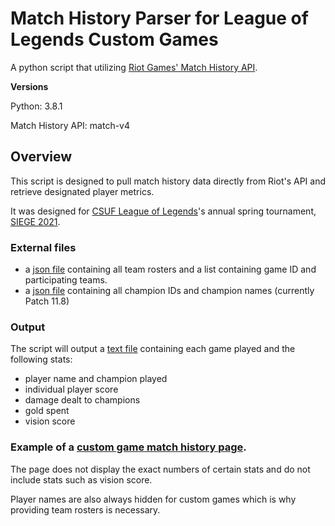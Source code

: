# Match History Parser for League of Legends Custom Games
A python script that utilizing [Riot Games' Match History API](https://developer.riotgames.com/apis#match-v4).

**Versions**

Python: 3.8.1

Match History API: match-v4

## Overview
This script is designed to pull match history data directly from Riot's API and retrieve designated player metrics.

It was designed for [CSUF League of Legends](twitter.com/csuflol/)'s annual spring tournament, [SIEGE 2021](https://docs.google.com/spreadsheets/d/1FBWeb1m64Ft3Ofgg3wwyMr8IzlIeXEix1DqGjr_qpM8/edit#gid=0).

### External files
* a [json file](https://github.com/TimothyBui/CustomGameHistory/blob/main/SIEGE2021.json) containing all team rosters and a list containing game ID and participating teams.
* a [json file](http://ddragon.leagueoflegends.com/cdn/11.8.1/data/en_US/champion.json) containing all champion IDs and champion names (currently Patch 11.8)

### Output
The script will output a [text file](https://github.com/TimothyBui/CustomGameHistory/blob/main/output.txt) containing each game played and the following stats:
* player name and champion played
* individual player score
* damage dealt to champions
* gold spent
* vision score

### Example of a [custom game match history page](https://matchhistory.na.leagueoflegends.com/en/#match-details/NA1/3871003691/202023771?tab=overview).

The page does not display the exact numbers of certain stats and do not include stats such as vision score.

Player names are also always hidden for custom games which is why providing team rosters is necessary.
